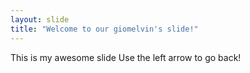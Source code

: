 ```yaml
---
layout: slide
title: "Welcome to our giomelvin's slide!"
---
```

This is my awesome slide
Use the left arrow to go back!